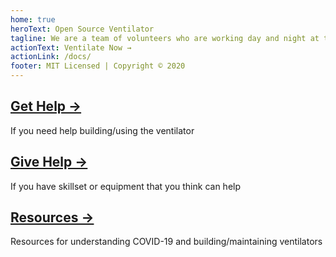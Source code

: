 ```yaml
---
home: true
heroText: Open Source Ventilator
tagline: We are a team of volunteers who are working day and night at the moment to develop a low-cost and open-source ventilator to help save lives and aid the recovery of COVID19 patients.
actionText: Ventilate Now →
actionLink: /docs/
footer: MIT Licensed | Copyright © 2020
---
```



<div class="features">
  <div class="feature">
    <h2><a href="">Get Help →</a></h2>
    <p>If you need help building/using the ventilator</p>
  </div>
  <div class="feature">
    <h2><a href="">Give Help →</a></h2>
    <p>If you have skillset or equipment that you think can help</p>
  </div>
    <div class="feature">
    <h2><a href="">Resources →</a></h2>
    <p>Resources for understanding COVID-19 and building/maintaining ventilators</p>
  </div>

</div>

